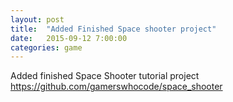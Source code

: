 ```yaml
---
layout: post
title:  "Added Finished Space shooter project"
date:   2015-09-12 7:00:00
categories: game
---
```


Added finished Space Shooter tutorial project https://github.com/gamerswhocode/space_shooter
